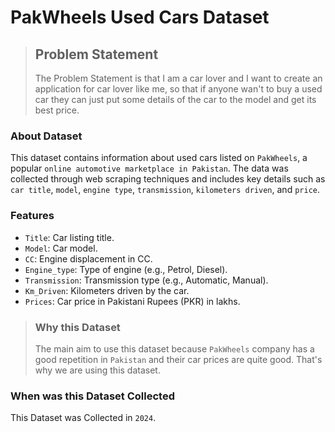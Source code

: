 
# **PakWheels Used Cars Dataset**

> ## **Problem Statement**
> The Problem Statement is that I am a car lover and I want to create an application for car lover like me, so that if anyone wan't to buy a used car they can just put some details of the car to the model and get its best price.

### About Dataset

This dataset contains information about used cars listed on `PakWheels`, a popular `online automotive marketplace in Pakistan`. The data was collected through web scraping techniques and includes key details such as `car title`, `model`, `engine type`, `transmission`, `kilometers driven`, and `price`.


### Features

- `Title`: Car listing title.
- `Model`: Car model.
- `CC`: Engine displacement in CC.
- `Engine_type`: Type of engine (e.g., Petrol, Diesel).
- `Transmission`: Transmission type (e.g., Automatic, Manual).
- `Km_Driven`: Kilometers driven by the car.
- `Prices`: Car price in Pakistani Rupees (PKR) in lakhs.

> ### Why this Dataset
> The main aim to use this dataset because `PakWheels` company has a good repetition in `Pakistan` and their car prices are quite good. That's why we are using this dataset.


### When was this Dataset Collected

This Dataset was Collected in `2024`. 
